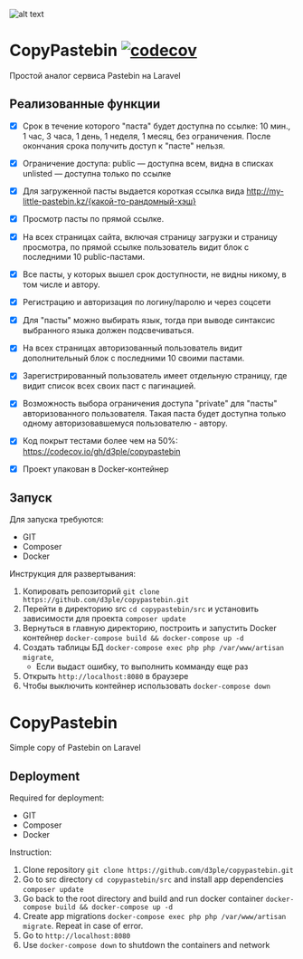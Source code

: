 ![alt text](https://i.imgur.com/GtsJyre.png "CopyPastebin logo")

# CopyPastebin [![codecov](https://codecov.io/gh/d3ple/copypastebin/branch/master/graph/badge.svg)](https://codecov.io/gh/d3ple/copypastebin)
Простой аналог сервиса Pastebin на Laravel

## Реализованные функции
- [x] Срок в течение которого "паста" будет доступна по ссылке: 10 мин., 1 час, 3 часа, 1 день, 1 неделя, 1 месяц, без ограничения. После окончания срока получить доступ к "пасте" нельзя.

- [x] Ограничение доступа:
public — доступна всем, видна в списках
unlisted — доступна только по ссылке

- [x] Для загруженной пасты выдается короткая ссылка вида http://my-little-pastebin.kz/{какой-то-рандомный-хэш}

- [x]  Просмотр пасты по прямой ссылке.

- [x] На всех страницах сайта, включая страницу загрузки и страницу просмотра, по прямой ссылке пользователь видит блок с последними 10 public-пастами.

- [x] Все пасты, у которых вышел срок доступности, не видны никому, в том числе и автору.

- [x] Регистрацию и авторизация по логину/паролю и через соцсети

- [x] Для "пасты" можно выбирать язык, тогда при выводе синтаксис выбранного языка должен подсвечиваться. 

- [x] На всех страницах авторизованный пользователь видит дополнительный блок с последними 10 своими пастами.

- [x] Зарегистрированный пользователь имеет отдельную страницу, где видит список всех своих паст с пагинацией.

- [x]  Возможность выбора ограничения доступа "private" для "пасты" авторизованного пользователя. Такая паста будет доступна только одному авторизовавшемуся пользователю - автору.

- [x] Код покрыт тестами более чем на 50%: https://codecov.io/gh/d3ple/copypastebin

- [x] Проект упакован в Docker-контейнер

## Запуск
Для запуска требуются:
* GIT
* Composer
* Docker

Инструкция для развертывания:
1. Копировать репозиторий `git clone https://github.com/d3ple/copypastebin.git`
2. Перейти в директорию src `cd copypastebin/src` и установить зависимости для проекта `composer update`
2. Вернуться в главную директорию, построить и запустить Docker контейнер `docker-compose build && docker-compose up -d`
3. Создать таблицы БД `docker-compose exec php php /var/www/artisan migrate`, 
    * Если выдаст ошибку, то выполнить комманду еще раз
4. Открыть `http://localhost:8080` в браузере
5. Чтобы выключить контейнер использовать `docker-compose down`



# CopyPastebin
Simple copy of Pastebin on Laravel

## Deployment

Required for deployment:
* GIT
* Composer
* Docker

Instruction:
1. Clone repository `git clone https://github.com/d3ple/copypastebin.git`
2. Go to src directory `cd copypastebin/src` and install app dependencies `composer update`
2. Go back to the root directory and build and run docker container `docker-compose build && docker-compose up -d`
3. Create app migrations `docker-compose exec php php /var/www/artisan migrate`. Repeat in case of error.
4. Go to `http://localhost:8080`
5. Use `docker-compose down` to shutdown the containers and network
